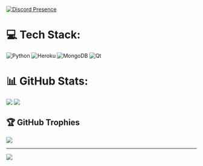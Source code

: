 [![Discord Presence](https://lanyard.cnrad.dev/api/184889853102653440?borderRadius=10px&idleMessage=Nenhuma%20atividade)](https://discord.com/users/184889853102653440)

# 💻 Tech Stack:
![Python](https://img.shields.io/badge/python-3670A0?style=for-the-badge&logo=python&logoColor=ffdd54) ![Heroku](https://img.shields.io/badge/heroku-%23430098.svg?style=for-the-badge&logo=heroku&logoColor=white) ![MongoDB](https://img.shields.io/badge/MongoDB-%234ea94b.svg?style=for-the-badge&logo=mongodb&logoColor=white) ![Qt](https://img.shields.io/badge/Qt-%23217346.svg?style=for-the-badge&logo=Qt&logoColor=white)
# 📊 GitHub Stats:
![](https://github-readme-stats.vercel.app/api?username=zRitsu&theme=omni&hide_border=false&include_all_commits=true&count_private=false) 
![](https://github-readme-stats.vercel.app/api/top-langs/?username=zRitsu&theme=omni&hide_border=false&include_all_commits=true&count_private=false&layout=compact)

## 🏆 GitHub Trophies
![](https://github-profile-trophy.vercel.app/?username=zRitsu&theme=radical&no-frame=false&no-bg=true&margin-w=4)

---
[![](https://visitcount.itsvg.in/api?id=zRitsu&icon=5&color=1)](https://visitcount.itsvg.in)

<!-- Proudly created with GPRM ( https://gprm.itsvg.in ) -->
